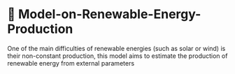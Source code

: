 # 🌱 Model-on-Renewable-Energy-Production

One of the main difficulties of renewable energies (such as solar or wind) is their non-constant production, this model aims to estimate the production of renewable energy from external parameters
